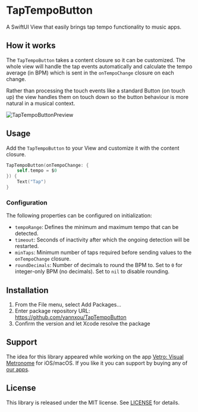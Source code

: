 # TapTempoButton

A SwiftUI View that easily brings tap tempo functionality to music apps.

## How it works

The `TapTempoButton` takes a content closure so it can be customized. The whole view will handle the tap events automatically and calculate the tempo average (in BPM) which is sent in the `onTempoChange` closure on each change.

Rather than processing the touch events like a standard Button (on touch up) the view handles them on touch down so the button behaviour is more natural in a musical context. 

![TapTempoButtonPreview](https://user-images.githubusercontent.com/5954961/211922448-172522bc-1a81-4b15-b7e7-606e54efdc59.gif)

## Usage

Add the `TapTempoButton` to your View and customize it with the content closure.

```swift
TapTempoButton(onTempoChange: {
    self.tempo = $0
}) {
    Text("Tap")
}
```

### Configuration

The following properties can be configured on initialization:

* `tempoRange`: Defines the minimum and maximum tempo that can be detected.
* `timeout`: Seconds of inactivity after which the ongoing detection will be restarted.
* `minTaps`: Minimum number of taps required before sending values to the `onTempoChange` closure.
* `roundDecimals`: Number of decimals to round the BPM to. Set to `0` for integer-only BPM (no decimals). Set to `nil` to disable rounding.

## Installation

1. From the File menu, select Add Packages...
2. Enter package repository URL: https://github.com/yannxou/TapTempoButton
3. Confirm the version and let Xcode resolve the package

## Support

The idea for this library appeared while working on the app [Vetro: Visual Metronome](https://apps.apple.com/app/vetro-visual-metronome/id1637121079) for iOS/macOS. If you like it you can support by buying any of [our apps](https://apps.apple.com/es/developer/natalia-artigas/id957299596).

## License

This library is released under the MIT license. See [LICENSE](LICENSE) for details.
